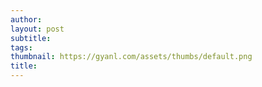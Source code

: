 ```yaml
---
author: 
layout: post
subtitle: 
tags: 
thumbnail: https://gyanl.com/assets/thumbs/default.png
title: 
---
```


